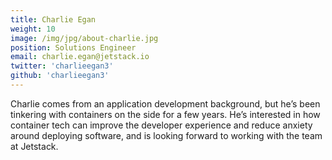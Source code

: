 ```yaml
---
title: Charlie Egan
weight: 10
image: /img/jpg/about-charlie.jpg
position: Solutions Engineer
email: charlie.egan@jetstack.io
twitter: 'charlieegan3'
github: 'charlieegan3'
---
```


Charlie comes from an application development background, but he’s been tinkering with containers on the side for a few years. He’s interested in how container tech can improve the developer experience and reduce anxiety around deploying software, and is looking forward to working with the team at Jetstack.
